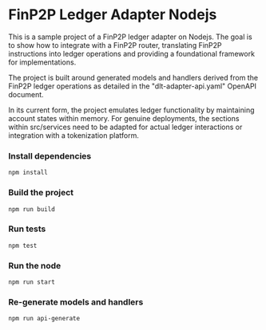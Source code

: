 # FinP2P Ledger Adapter Nodejs

This is a sample project of a FinP2P ledger adapter on Nodejs.
The goal is to show how to integrate with a FinP2P router, translating FinP2P instructions into ledger operations and providing a foundational framework for implementations.

The project is built around generated models and handlers derived from the FinP2P ledger operations as detailed in the "dlt-adapter-api.yaml" OpenAPI document.

In its current form, the project emulates ledger functionality by maintaining account states within memory. For genuine deployments, the sections within src/services need to be adapted for actual ledger interactions or integration with a tokenization platform.

### Install dependencies

`npm install`

### Build the project

`npm run build`

### Run tests

`npm test`

### Run the node

`npm run start`

### Re-generate models and handlers

`npm run api-generate`

